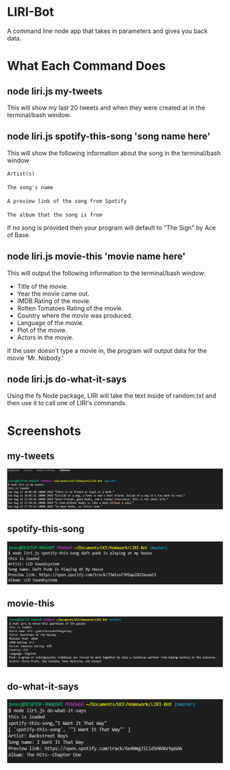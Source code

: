 # LIRI-Bot
A command line node app that takes in parameters and gives you back data.

# What Each Command Does

<h2> node liri.js my-tweets </h2>

This will show my last 20 tweets and when they were created at in the terminal/bash window.

<h2> node liri.js spotify-this-song 'song name here' </h2>

This will show the following information about the song in the terminal/bash window

    Artist(s)

    The song's name

    A preview link of the song from Spotify

    The album that the song is from

If no song is provided then your program will default to "The Sign" by Ace of Base.

<h2>node liri.js movie-this 'movie name here' </h2>

This will output the following information to the terminal/bash window:

  * Title of the movie.
  * Year the movie came out.
  * IMDB Rating of the movie.
  * Rotten Tomatoes Rating of the movie.
  * Country where the movie was produced.
  * Language of the movie.
  * Plot of the movie.
  * Actors in the movie.

If the user doesn't type a movie in, the program will output data for the movie 'Mr. Nobody.'

<h2>node liri.js do-what-it-says </h2>

Using the fs Node package, LIRI will take the text inside of random.txt and then use it to call one of LIRI's commands.

# Screenshots
<h2>my-tweets</h2>

![my-tweets](images/screenshot-tweets.PNG)

<h2>spotify-this-song</h2>

![spotify-this-song](images/screenshot-spotify.PNG)

<h2>movie-this</h2>

![spotify-this-song](images/screenshot-movie.PNG)

<h2>do-what-it-says</h2>

![spotify-this-song](images/screenshot-whatitsays.PNG)